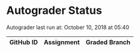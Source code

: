 # Autograder Status
Autograder last run at: October 10, 2018 at 05:40

| GitHub ID | Assignment | Graded Branch |
|-----------|------------|---------------|

